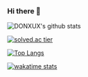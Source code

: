 ### Hi there 👋

![DONXUX's github stats](https://github-readme-stats.vercel.app/api?username=DONXUX&show_icons=true)

[![solved.ac tier](http://mazassumnida.wtf/api/generate_badge?boj=ldu2175)](https://solved.ac/ldu2175)

[![Top Langs](https://github-readme-stats.vercel.app/api/top-langs/?username=DONXUX&layout=compact)](https://github.com/DONXUX/)

[![wakatime stats](https://github-readme-stats.vercel.app/api/wakatime?username=DONXUX)](https://github.com/DONXUX/)


<!--
**DONXUX/DONXUX** is a ✨ _special_ ✨ repository because its `README.md` (this file) appears on your GitHub profile.

Here are some ideas to get you started:

- 🔭 I’m currently working on ...
- 🌱 I’m currently learning ...
- 👯 I’m looking to collaborate on ...
- 🤔 I’m looking for help with ...
- 💬 Ask me about ...
- 📫 How to reach me: ...
- 😄 Pronouns: ...
- ⚡ Fun fact: ...
-->
